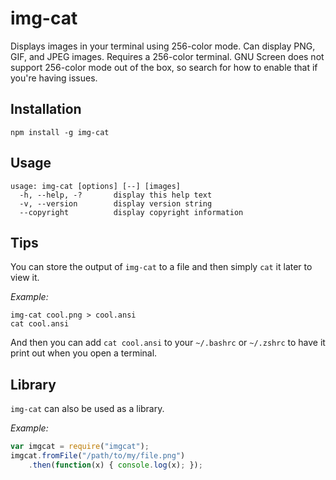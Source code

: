 img-cat
=======

Displays images in your terminal using 256-color mode. Can display PNG, GIF,
and JPEG images. Requires a 256-color terminal. GNU Screen does not support
256-color mode out of the box, so search for how to enable that if you're
having issues.

Installation
------------

    npm install -g img-cat

Usage
-----

    usage: img-cat [options] [--] [images]
      -h, --help, -?       display this help text
      -v, --version        display version string
      --copyright          display copyright information

Tips
----

You can store the output of `img-cat` to a file and then simply `cat` it later
to view it.

*Example:*

    img-cat cool.png > cool.ansi
    cat cool.ansi

And then you can add `cat cool.ansi` to your `~/.bashrc` or `~/.zshrc` to have
it print out when you open a terminal.

Library
-------

`img-cat` can also be used as a library.

*Example:*

```javascript
var imgcat = require("imgcat");
imgcat.fromFile("/path/to/my/file.png")
    .then(function(x) { console.log(x); });
```
